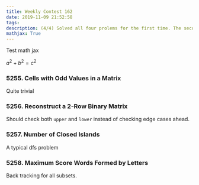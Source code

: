 ```yaml
---
title: Weekly Contest 162
date: 2019-11-09 21:52:58
tags:
description: (4/4) Solved all four prolems for the first time. The second problem is kind of tricky. Be careful about the edge cases.
mathjax: True
---
```


Test math jax

$a^2 + b^2 = c^2$

###  5255. Cells with Odd Values in a Matrix

Quite trivial

 ### 5256. Reconstruct a 2-Row Binary Matrix   

Should check both `upper` and `lower` instead of checking edge cases ahead.

###  5257. Number of Closed Islands 

A typical dfs problem

###  5258. Maximum Score Words Formed by Letters 

Back tracking for all subsets.